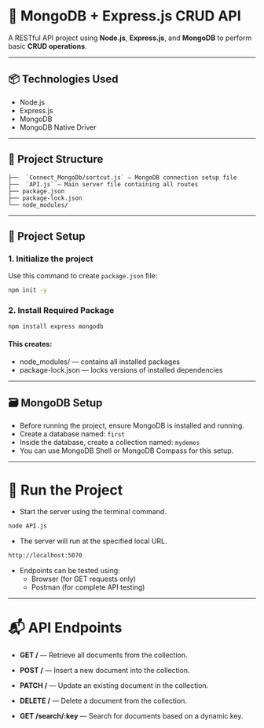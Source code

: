 # 🚀 MongoDB + Express.js CRUD API

A RESTful API project using **Node.js**, **Express.js**, and **MongoDB** to perform basic **CRUD operations**.

---

## 📦 Technologies Used

- Node.js
- Express.js
- MongoDB
- MongoDB Native Driver

---

## 📁 Project Structure
```
├──  `Connect_MongoDb/sortcut.js` — MongoDB connection setup file
├──  `API.js` — Main server file containing all routes
├── package.json
├── package-lock.json
└── node_modules/
```

---

## 📁 Project Setup

### 1. Initialize the project
Use this command to create `package.json` file:
```bash
npm init -y
```

### 2. Install Required Package
```npm install express mongodb```

#### This creates:
- node_modules/ — contains all installed packages
- package-lock.json — locks versions of installed dependencies

---

## 🗃️ MongoDB Setup

- Before running the project, ensure MongoDB is installed and running.
- Create a database named: `first`
- Inside the database, create a collection named: `mydemos`
- You can use MongoDB Shell or MongoDB Compass for this setup.

---

# 🧾 Run the Project

- Start the server using the terminal command.
```bash
node API.js
```

- The server will run at the specified local URL.
```bash
http://localhost:5070
```

- Endpoints can be tested using:
  - Browser (for GET requests only)
  - Postman (for complete API testing)
    
---

# 📬 API Endpoints

- **GET /** — Retrieve all documents from the collection.

- **POST /** — Insert a new document into the collection.

- **PATCH /** — Update an existing document in the collection.

- **DELETE /** — Delete a document from the collection.

- **GET /search/:key** — Search for documents based on a dynamic key.
